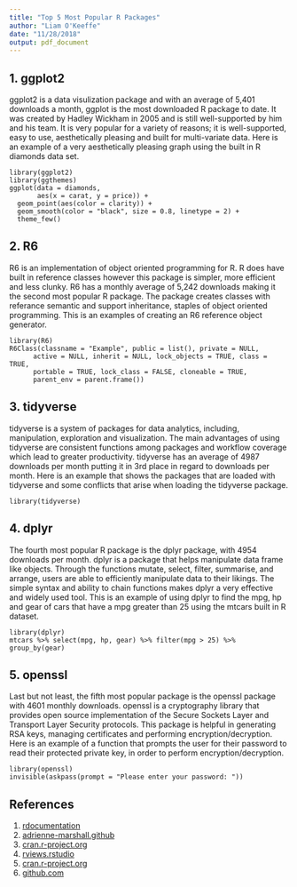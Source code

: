 ```yaml
---
title: "Top 5 Most Popular R Packages"
author: "Liam O'Keeffe"
date: "11/28/2018"
output: pdf_document
---
```


## 1. ggplot2
ggplot2 is a data visulization package and with an average of 5,401 downloads a month, ggplot is the most downloaded R package to date. It was created by Hadley Wickham in 2005 and is still well-supported by him and his team. It is very popular for a variety of reasons; it is well-supported, easy to use, aesthetically pleasing and built for multi-variate data. Here is an example of a very aesthetically pleasing graph using the built in R diamonds data set.

```{r graph, include=TRUE, message=FALSE}
library(ggplot2)
library(ggthemes)
ggplot(data = diamonds,
       aes(x = carat, y = price)) +
  geom_point(aes(color = clarity)) +
  geom_smooth(color = "black", size = 0.8, linetype = 2) +
  theme_few()
```

## 2. R6
R6 is an implementation of object oriented programming for R. R does have built in reference classes however this package is simpler, more efficient and less clunky. R6 has a monthly average of 5,242 downloads making it the second most popular R package. The package creates classes with referance semantic and support inheritance, staples of object oriented programming. This is an examples of creating an R6 reference object generator.

```{r r6, include=TRUE}
library(R6)
R6Class(classname = "Example", public = list(), private = NULL,
      active = NULL, inherit = NULL, lock_objects = TRUE, class = TRUE,
      portable = TRUE, lock_class = FALSE, cloneable = TRUE,
      parent_env = parent.frame())
```

## 3. tidyverse
tidyverse is a system of packages for data analytics, including, manipulation, exploration and visualization. The main advantages of using tidyverse are consistent functions among packages and workflow coverage which lead to greater productivity. tidyverse has an average of 4987 downloads per month putting it in 3rd place in regard to downloads per month. Here is an example that shows the packages that are loaded with tidyverse and some conflicts that arise when loading the tidyverse package.

```{r tidy, include=TRUE}
library(tidyverse)
```

## 4. dplyr
The fourth most popular R package is the dplyr package, with 4954 downloads per month. dplyr is a package that helps manipulate data frame like objects. Through the functions mutate, select, filter, summarise, and arrange, users are able to efficiently manipulate data to their likings. The simple syntax and ability to chain functions makes dplyr a very effective and widely used tool. This is an example of using dplyr to find the mpg, hp and gear of cars that have a mpg greater than 25 using the mtcars built in R dataset.

```{r dplyr, include=TRUE}
library(dplyr)
mtcars %>% select(mpg, hp, gear) %>% filter(mpg > 25) %>% group_by(gear)
```

## 5. openssl
Last but not least, the fifth most popular package is the openssl package with 4601 monthly downloads. openssl is a cryptography library that provides open source implementation of the Secure Sockets Layer and Transport Layer Security protocols. This package is helpful in generating RSA keys, managing certificates and performing encryption/decryption. Here is an example of a function that prompts the user for their password to read their protected private key, in order to perform encryption/decryption.

```{r open, include=TRUE}
library(openssl)
invisible(askpass(prompt = "Please enter your password: "))
```


## References
1. [rdocumentation](https://www.rdocumentation.org/trends)
2. [adrienne-marshall.github](https://adrienne-marshall.github.io/ggplot2_workshop/)
3. [cran.r-project.org](https://cran.r-project.org/web/packages/R6/R6.pdf)
4. [rviews.rstudio](https://rviews.rstudio.com/2017/06/08/what-is-the-tidyverse/)
5. [cran.r-project.org](https://cran.r-project.org/web/packages/openssl/openssl.pdf)
6. [github.com](https://github.com/adam-p/markdown-here/wiki/Markdown-Cheatsheet#lists)
